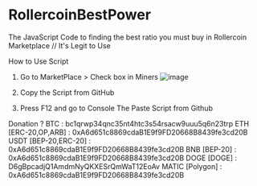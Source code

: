 # RollercoinBestPower
The JavaScript Code to finding the best ratio you must buy in Rollercoin Marketplace // It's Legit to Use

How to Use Script
 1. Go to MarketPlace > Check box in Miners ![image](https://github.com/CableKungZ/RollercoinBestPower/assets/64020377/1eaa2cab-2eac-4d53-8e93-3c38f6470854)

 2. Copy the Script from GitHub
 3. Press F12 and go to Console The Paste Script from Github

Donation ?
 BTC : bc1qrwp34qnc35nt4htc3s54rsacw9uuu5q6n23trp
 ETH [ERC-20,OP,ARB] : 0xA6d651c8869cdaB1E9f9FD20668B8439fe3cd20B
 USDT [BEP-20,ERC-20] : 0xA6d651c8869cdaB1E9f9FD20668B8439fe3cd20B
 BNB [BEP-20] : 0xA6d651c8869cdaB1E9f9FD20668B8439fe3cd20B
 DOGE [DOGE] : D6gBpcadjQ1AmdmNyQKXESrQmWaT12EoAv
 MATIC [Polygon] : 0xA6d651c8869cdaB1E9f9FD20668B8439fe3cd20B
